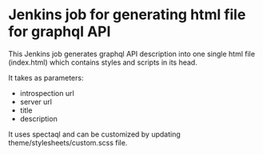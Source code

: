 # Jenkins job for generating html file for graphql API
This Jenkins job generates graphql API description into one single html file (index.html) which contains styles and scripts in its head.

It takes as parameters:
 - introspection url
 - server url
 - title
 - description

It uses spectaql and can be customized by updating theme/stylesheets/custom.scss file.
